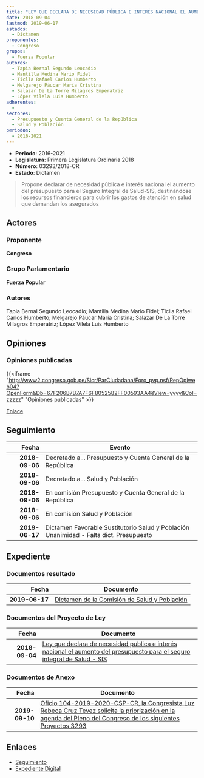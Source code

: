```yaml
---
title: "LEY QUE DECLARA DE NECESIDAD PÚBLICA E INTERÉS NACIONAL EL AUMENTO DEL PRESUPUESTO PARA EL SEGURO INTEGRAL DE SALUD-SIS"
date: 2018-09-04
lastmod: 2019-06-17
estados: 
  - Dictamen
proponentes: 
  - Congreso
grupos: 
  - Fuerza Popular
autores: 
  - Tapia Bernal Segundo Leocadio
  - Mantilla Medina Mario Fidel
  - Ticlla Rafael Carlos Humberto
  - Melgarejo Páucar María Cristina
  - Salazar De La Torre Milagros Emperatriz
  - López Vilela Luis Humberto
adherentes: 
  - 
sectores: 
  - Presupuesto y Cuenta General de la República
  - Salud y Población
periodos: 
  - 2016-2021
---
```


- **Periodo**: 2016-2021
- **Legislatura**: Primera Legislatura Ordinaria 2018
- **Número**: 03293/2018-CR
- **Estado**: Dictamen

> Propone declarar de necesidad pública e interés nacional el aumento del presupuesto para el Seguro Integral de Salud-SIS, destinándose los recursos financieros para cubrir los gastos de atención en salud que demandan los asegurados


## Actores

### Proponente

**Congreso**

### Grupo Parlamentario

**Fuerza Popular**

### Autores

Tapia Bernal Segundo Leocadio; Mantilla Medina Mario Fidel; Ticlla Rafael Carlos Humberto; Melgarejo Páucar María Cristina; Salazar De La Torre Milagros Emperatriz; López Vilela Luis Humberto


## Opiniones

### Opiniones publicadas

{{<iframe "http://www2.congreso.gob.pe/Sicr/ParCiudadana/Foro_pvp.nsf/RepOpiweb04?OpenForm&Db=67F206B7B7A7F6F8052582FF00593AA4&View=yyyy&Col=zzzzz" "Opiniones publicadas" >}}

[Enlace](http://www2.congreso.gob.pe/Sicr/ParCiudadana/Foro_pvp.nsf/RepOpiweb04?OpenForm&Db=67F206B7B7A7F6F8052582FF00593AA4&View=yyyy&Col=zzzzz)

## Seguimiento

| Fecha | Evento |
|------:|--------|
| **2018-09-06** | Decretado a... Presupuesto y Cuenta General de la República|
| **2018-09-06** | Decretado a... Salud y Población|
| **2018-09-06** | En comisión Presupuesto y Cuenta General de la República|
| **2018-09-06** | En comisión Salud y Población|
| **2019-06-17** | Dictamen Favorable Sustitutorio Salud y Población Unanimidad - Falta dict. Presupuesto|


## Expediente


### Documentos resultado

| Fecha | Documento |
|------:|--------|
| **2019-06-17** | [Dictamen de la Comisión de Salud y Población](http://www.leyes.congreso.gob.pe/Documentos/2016_2021/Dictamenes/Proyectos_de_Ley/03293DC21MAY20190617.pdf) |

### Documentos del Proyecto de Ley

| Fecha | Documento |
|------:|--------|
| **2018-09-04** | [Ley que declara de necesidad publica e interés nacional el aumento del presupuesto para el seguro integral de Salud - SIS](http://www.leyes.congreso.gob.pe/Documentos/2016_2021/Proyectos_de_Ley_y_de_Resoluciones_Legislativas/PL0329320180904.pdf) |

### Documentos de Anexo

| Fecha | Documento |
|------:|--------|
| **2019-09-10** | [Oficio 104-2019-2020-CSP-CR, la Congresista Luz Rebeca Cruz Tevez solicita la priorización en la agenda del Pleno del Congreso de los siguientes Proyectos 3293](http://www.leyes.congreso.gob.pe/Documentos/2016_2021/Oficios/Congresistas/OFICIO-104-2019-2020-CSP-CR.pdf) |

## Enlaces 

- [Seguimiento](http://www2.congreso.gob.pe/Sicr/TraDocEstProc/CLProLey2016.nsf/f7fff46988ca05b1052578e100829cc7/4b51a5b3d7f81a41052582fe007c7a15?OpenDocument)
- [Expediente Digital](http://www2.congreso.gob.pe/Sicr/TraDocEstProc/CLProLey2016.nsf/f7fff46988ca05b1052578e100829cc7/4b51a5b3d7f81a41052582fe007c7a15?OpenDocument&Click=05257FB7005EB655.eb71d0cf91d8294e05256cdf006b5706/$Body/0.1C6C)
